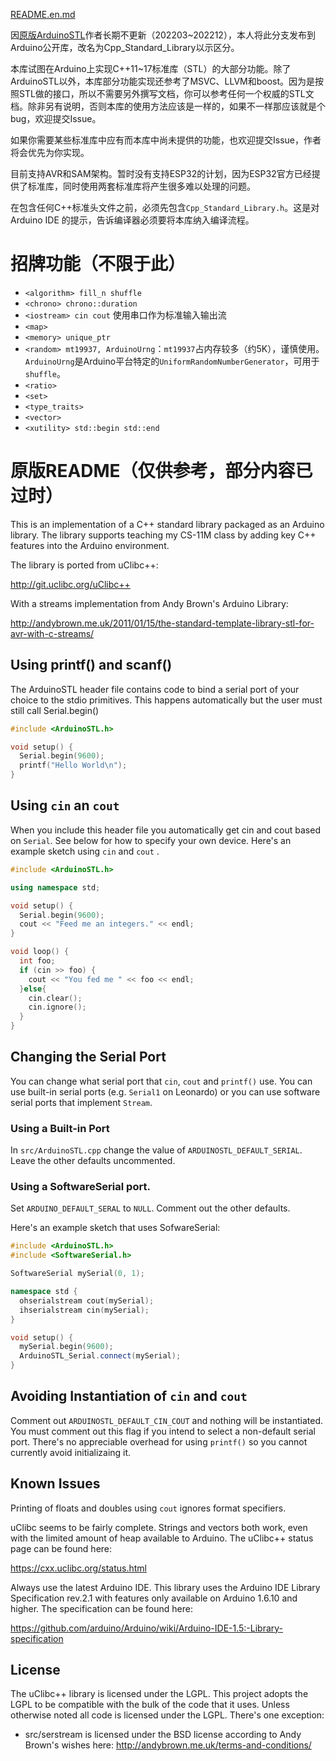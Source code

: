 [README.en.md](README.en.md)

因[原版ArduinoSTL](https://github.com/mike-matera/ArduinoSTL)作者长期不更新（202203~202212），本人将此分支发布到Arduino公开库，改名为Cpp_Standard_Library以示区分。

本库试图在Arduino上实现C++11~17标准库（STL）的大部分功能。除了ArduinoSTL以外，本库部分功能实现还参考了MSVC、LLVM和boost。因为是按照STL做的接口，所以不需要另外撰写文档，你可以参考任何一个权威的STL文档。除非另有说明，否则本库的使用方法应该是一样的，如果不一样那应该就是个bug，欢迎提交Issue。

如果你需要某些标准库中应有而本库中尚未提供的功能，也欢迎提交Issue，作者将会优先为你实现。

目前支持AVR和SAM架构。暂时没有支持ESP32的计划，因为ESP32官方已经提供了标准库，同时使用两套标准库将产生很多难以处理的问题。

在包含任何C++标准头文件之前，必须先包含`Cpp_Standard_Library.h`。这是对 Arduino IDE 的提示，告诉编译器必须要将本库纳入编译流程。
# 招牌功能（不限于此）
- `<algorithm> fill_n shuffle`
- `<chrono> chrono::duration`
- `<iostream> cin cout` 使用串口作为标准输入输出流
- `<map>`
- `<memory> unique_ptr`
- `<random> mt19937, ArduinoUrng`：`mt19937`占内存较多（约5K），谨慎使用。`ArduinoUrng`是Arduino平台特定的`UniformRandomNumberGenerator`，可用于`shuffle`。
- `<ratio>`
- `<set>`
- `<type_traits>`
- `<vector>`
- `<xutility> std::begin std::end`
# 原版README（仅供参考，部分内容已过时）

This is an implementation of a C++ standard library packaged as an Arduino library. The library supports teaching my CS-11M class by adding key C++ features into the Arduino environment. 

The library is ported from uClibc++:

http://git.uclibc.org/uClibc++

With a streams implementation from Andy Brown's Arduino Library: 

http://andybrown.me.uk/2011/01/15/the-standard-template-library-stl-for-avr-with-c-streams/


## Using printf() and scanf()
The ArduinoSTL header file contains code to bind a serial port of your choice to
the stdio primitives. This happens automatically but the user must still call
Serial.begin()

```c++
#include <ArduinoSTL.h>

void setup() {
  Serial.begin(9600); 
  printf("Hello World\n");
}
```

## Using ```cin``` an ```cout```
When you include this header file you automatically get cin and cout based on ```Serial```. See below for how to specify your own device. Here's an example sketch using ```cin``` and ```cout``` .

```c++
#include <ArduinoSTL.h>

using namespace std;

void setup() {
  Serial.begin(9600);
  cout << "Feed me an integers." << endl;
}

void loop() {
  int foo;
  if (cin >> foo) { 
    cout << "You fed me " << foo << endl;
  }else{
    cin.clear();
    cin.ignore();
  }
}
```
## Changing the Serial Port 
You can change what serial port that ```cin```, ```cout``` and ```printf()``` use. You can use built-in serial ports (e.g. ```Serial1``` on Leonardo) or you can use software serial ports that implement ```Stream```. 

### Using a Built-in Port 
In ```src/ArduinoSTL.cpp``` change the value of ```ARDUINOSTL_DEFAULT_SERIAL```. Leave the other defaults uncommented. 

### Using a SoftwareSerial port. 
Set ```ARDUINO_DEFAULT_SERAL``` to ```NULL```. Comment out the other defaults. 

Here's an example sketch that uses SofwareSerial:

```c++
#include <ArduinoSTL.h>
#include <SoftwareSerial.h>

SoftwareSerial mySerial(0, 1);

namespace std { 
  ohserialstream cout(mySerial);
  ihserialstream cin(mySerial);
}

void setup() {
  mySerial.begin(9600);
  ArduinoSTL_Serial.connect(mySerial);
}
```

## Avoiding Instantiation of ```cin``` and ```cout```
Comment out ```ARDUINOSTL_DEFAULT_CIN_COUT``` and nothing will be instantiated. You must comment out this flag if you intend to select a non-default serial port. There's no appreciable overhead for using ```printf()``` so you cannot currently avoid initializaing it.

## Known Issues

Printing of floats and doubles using ```cout``` ignores format specifiers. 

uClibc seems to be fairly complete. Strings and vectors both work, even with the limited amount of heap available to Arduino. The uClibc++ status page can be found here: 

https://cxx.uclibc.org/status.html

Always use the latest Arduino IDE. This library uses the Arduino IDE Library Specification rev.2.1 with features only available on Arduino 1.6.10 and higher. The specification can be found here:

https://github.com/arduino/Arduino/wiki/Arduino-IDE-1.5:-Library-specification

## License

The uClibc++ library is licensed under the LGPL. This project adopts the LGPL to be compatible with the bulk of the code that it uses. Unless otherwise noted all code is licensed under the LGPL. There's one exception: 

  - src/serstream is licensed under the BSD license according to Andy Brown's wishes here: http://andybrown.me.uk/terms-and-conditions/
